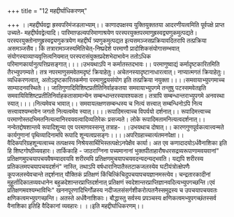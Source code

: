 +++
title = "12 महद्दीर्घाधिकरणम्"

+++
।।महद्दीर्घवद्वा ह्रस्वपरिमंजडलाभ्याम्।। काणादपक्षस्य युक्तियुक्ततया आदरणीयत्वमिति पूर्वपक्षे प्राप्त उच्यते- महद्दीर्घवद्वेत्यादि। पारिमाण़्डल्यपरिमाणाश्रयेण परस्परयुक्तपरमाणुह्रस्वद्व्यणुकमुत्पद्यते। परस्परयुक्तोनाणुह्रस्वद्व्यणुकत्रयेण महद्दीर्घं त्र्यणुकमुत्पद्यत इत्यसमञ्जसप्रक्रियावदितरापि तत्प्रक्रिया असमञ्जसैव। किं तत्रारामञ्जस्यमितिचेत्-निष्प्रदेशे परमाणौ प्रादोशिकसंयोगासम्भवात् संयोगस्याव्याप्यवृत्तित्वनियमात् परस्परासंयुक्तप्रदेशभेदाभावेन ततोऽधिक परिमाणकार्यानुत्पत्तिप्रसङ्गात्।।।।उभयथाऽपि न कर्मातस्तदभावः।। परमाणुष्वाद्यं कर्मादृष्टकारितमिति तैरभ्युपगम्यते। तत्र नपरमाणुसमवेतमदृष्टं क्रियाहेतुः। अचेतनस्यादृष्टानाधारत्वात्। नाप्यात्मगतं क्रियाहेतुः। व्यधिकरणत्वात्, अतोऽदृष्टकारितकर्मणा परमाणुद्वयसंयोग इति तत्प्रक्रिया नयुक्ता।।।।समवायाभ्युपगमाच्च साम्यादनवस्थितेः।। जातिगुणादिविशिष्टप्रतीतिनिर्वाहकतया समवायाभ्युपगमे तन्तुषु पटस्समवेतइति समवायिविशिष्टप्रतीतिनिर्वाहकतासामान्येन सम्बन्धान्तरस्यावश्यकता। तत्रापि सम्बन्धान्तराभ्युपगमे अनवस्था स्यात्।।।।नित्यमेवच भावात्।। समवायलक्षणसम्बन्धस्य च नित्यं सत्त्वात् सम्बन्धिनोऽपि नित्य सत्त्वावश्यम्भावेन जगतो नित्यत्वमेव स्यात्।।।।रूपादिमत्त्वाच्च विपर्ययो दर्शनात्।। रूपादिमत्त्वाच्च परमाणोस्तदभिमतनित्यत्वानिरवयवत्वादिव्यतिरेकः प्रसज्यते। लोके रूपादिमतामनित्यत्वदर्शनात्।।नन्वेतद्दोषशान्तये रूपादिशून्या एव परमाणवस्सन्तु तत्राह- ।।उभयथाच दोषात्।। कारणगुणपूर्वकत्वात्त्वन्मते कार्यगुणानां पृथिव्यादिनामपि रूपादि शून्यत्वप्रसङ्गः।।।।अपरिग्रहाच्चात्यंतमनपेक्षा।। वैदिकपरिग्रहशून्यत्वाच्च तत्पक्षस्य निश्रेयसार्थिभिस्तत्पक्षेऽनपेक्षैव कार्या। अत एव कणादादयोऽर्धवैनाशिका इति हि शिष्टगोष्ठीव्यवहारः। तार्किकाहि - जाठराग्निना पच्यमानानां भुक्तपीताहारौषधरसद्रव्यरूपाणामवयवानां" प्रतिक्षणमुपचयापचयवैषम्यादवयवि शरीरमपि प्रतिक्षणमुचयापचयवदन्यदन्यद्भवति। यद्यपि शरीरस्य प्रतिकलमपचयापचयदर्शनं" नास्ति, तथाऽपि वर्षधारानिपातैस्तटाकजलस्येव घटीयंत्रोत्क्षेपणैः कूपजलस्येवचान्ते तद्दर्शनात् यौक्तिकं प्रतिक्षणं किंचित्किंचिदुपचयापचयज्ञानमस्त्येव। चन्द्रतारकादीनां मुहूर्तादिकालव्यवधानेन बहुळदेशान्तरप्राप्तिदर्शनात् प्रतिक्षणं स्वदेशान्तरप्राप्तिज्ञानवदित्यभ्युपगच्छन्ति।एवं प्रतिक्षणमवश्यम्भाविभिः" खननपूरणादिभिर्गोळस्य नदीजलसंसर्गशीकरोत्पतनैस्समुद्रस्य च उपचयापचयवतः क्षणिकत्वमभ्युपगच्छन्ति। अतस्ते अर्धवैनाशिकाः। बौद्धास्तु सर्वस्य प्रपञ्चस्य क्षणिकत्वमभ्युपगच्छंतस्सर्व वैनाशिका इतिहि वैदिकानां व्यवहारः। ।।इति महद्दीर्घाधिकरणम्।।